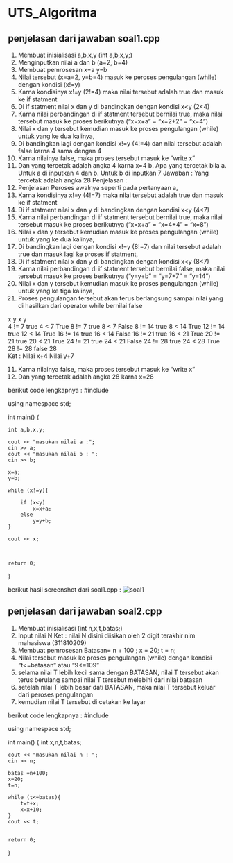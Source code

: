 # UTS_Algoritma
## penjelasan dari jawaban soal1.cpp
1.	Membuat inisialisasi a,b,x,y (int a,b,x,y;)
2.	Menginputkan nilai a dan b (a=2, b=4)
3.	Membuat pemrosesan x=a y=b
4.	Nilai tersebut (x=a=2, y=b=4) masuk ke peroses pengulangan (while) dengan kondisi (x!=y) 
5.	Karna kondisinya x!=y (2!=4) maka nilai tersebut adalah true dan masuk ke if statment
6.	Di if statment nilai x dan y di bandingkan dengan kondisi x<y (2<4)
7.	Karna nilai perbandingan di if statment tersebut bernilai true, maka nilai tersebut masuk ke proses berikutnya (“x=x+a” = “x=2+2” = “x=4”)
8.	Nilai x  dan y tersebut kemudian masuk ke proses pengulangan (while) untuk yang ke dua kalinya,
9.	Di bandingkan lagi dengan kondisi x!=y (4!=4) dan nilai tersebut adalah false karna 4  sama dengan 4
10.	Karna nilainya false, maka proses tersebut masuk ke “write x”
11.	Dan yang tercetak adalah angka 4 karna x=4
b.	Apa yang tercetak bila
a.	Untuk a di inputkan 4 dan
b.	Untuk b di inputkan 7
Jawaban :
Yang tercetak adalah angka 28
Penjelasan :
1.	Penjelasan Peroses awalnya seperti pada pertanyaan a, 
2.	Karna kondisinya x!=y (4!=7) maka nilai tersebut adalah true dan masuk ke if statment
3.	Di if statment nilai x dan y di bandingkan dengan kondisi x<y (4<7)
4.	Karna nilai perbandingan di if statment tersebut bernilai true, maka nilai tersebut masuk ke proses berikutnya (“x=x+a” = “x=4+4” = “x=8”)
5.	Nilai x  dan y tersebut kemudian masuk ke proses pengulangan (while) untuk yang ke dua kalinya,
6.	Di bandingkan lagi dengan kondisi x!=y (8!=7) dan nilai tersebut adalah true dan masuk lagi ke proses if statment,
7.	Di if statment nilai x dan y di bandingkan dengan kondisi x<y (8<7)
8.	Karna nilai perbandingan di if statment tersebut bernilai false, maka nilai tersebut masuk ke proses berikutnya (“y=y+b” = “y=7+7” = “y=14”)
9.	Nilai x  dan y tersebut kemudian masuk ke proses pengulangan (while) untuk yang ke tiga kalinya,
10.	Proses pengulangan tersebut akan terus berlangsung sampai nilai yang di hasilkan dari operator while bernilai false 

x		y			x		y	
4	  !=	7	  true		4	<	7	True
8	  !=	7	  true		8	<	7	False
8	  !=	14	true		8	<	14	True
12	!=	14	true		12	<	14	True
16	!=	14	true		16	<	14	False
16	!=	21	true		16	<	21	True
20	!=	21	true		20	<	21	True
24	!=	21	true		24	<	21	False
24	!=	28	true		24	<	28	True
28	!=	28	false		28			
Ket : 	Nilai x+4
Nilai y+7

11.	Karna nilainya false, maka proses tersebut masuk ke “write x”
12.	Dan yang tercetak adalah angka 28 karna x=28

berikut code lengkapnya :
#include <iostream>

using namespace std;

int main()
{

	int a,b,x,y;

	cout << "masukan nilai a :";
	cin >> a;
	cout << "masukan nilai b : ";
	cin >> b;

	x=a;
	y=b;

	while (x!=y){

		if (x<y)
			x=x+a;
		else
			y=y+b;
	}

	cout << x;
	

	
	return 0;
}

berikut hasil screenshot dari soal1.cpp :
![soal1](https://user-images.githubusercontent.com/44117281/47954436-b0ed7d80-dfbc-11e8-8413-b26b5215700b.png)

## penjelasan dari jawaban soal2.cpp
1.	Membuat inisialisasi (int n,x,t,batas;)
2.	Input nilai N
Ket : nilai N disini diisikan oleh 2 digit terakhir nim mahasiswa (311810209)  
3.	Membuat pemrosesan
Batasan= n + 100 ;
x = 20;
t = n;
4.	Nilai tersebut masuk ke proses pengulangan (while) dengan kondisi “t<=batasan” atau “9<=109”
5.	selama nilai T lebih kecil sama dengan BATASAN, nilai T tersebut akan terus berulang sampai nilai T tersebut melebihi dari nilai batasan
6.	setelah nilai T lebih besar dati BATASAN, maka nilai T tersebut keluar dari peroses pengulangan
7.	kemudian nilai T tersebut di cetakan ke layar

berikut code lengkapnya :
#include <iostream>

using namespace std;

int main()
{
	int x,n,t,batas;

	cout << "masukan nilai n : ";
	cin >> n;

	batas =n+100;
	x=20;
	t=n;

	while (t<=batas){
		t=t+x;
		x=x+10;
	}
	cout << t;
	

	return 0;
}
